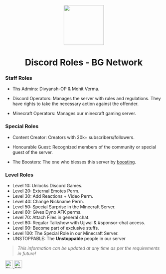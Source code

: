 
<div align="center">
    <img src="https:https://raw.githubusercontent.com/Divyansh-OP/Divyansh-OP/master/assets/BattleGroundsNetwork__1_-removebg-preview.png" width="128px" style="max-width:100%;">
    <h1>Discord Roles - BG Network</h1>
</div>

<h3>Staff Roles</h3>

- Ths Admins: Divyansh-OP & Mohit Verma. 

<!--- Management: Looks after all core activities related to Ujjwal and team his team.--->

- Discord Operators: Manages the server with rules and regulations. They have rights to take the necessary action against the offender.

- Minecraft Operators: Manages our minecraft gaming server.

<h3>Special Roles</h3>

- Content Creator: Creators with 20k+ subscribers/followers.

- Honourable Guest: Recognized members of the community or special guest of the server.

- The Boosters: The one who blesses this server by [boosting](https://support.discord.com/hc/en-us/articles/360028038352-Server-Boosting-).

<!--- YouTube Sponsor: Channel member of live channel i.e. [Ujjwal](https://www.youtube.com/channel/UCl_vAxZpvbO-PFXdDu7EdHw). [Click here to join sponsor gang today](https://www.youtube.com/channel/UCl_vAxZpvbO-PFXdDu7EdHw/join)!

- Contributor: Ones who sponsor the server financially under certain circumstances(terms & conditions applied).

- Developer: Creator of bots which are being used in this server.

- Designer: Ones who regularly does gfx or vfx work for Team Ujjwal.

- Artist: Talented musicians present in the --->

<h3>Level Roles</h3>

- Level 10: Unlocks Discord Games.
- Level 20: External Emotes Perm.
- Level 30: Add Reactions + Video Perm.
- Level 40: Change Nickname Perm.
- Level 50: Special Surprise in the Minecraft Server.
- Level 60: Gives Dyno AFK perms.
- Level 70: Attach Files in general chat.
- Level 80: Regular Talkshow with Ujjwal & #sponsor-chat access.
- Level 90: Become part of exclusive stuffs.
- Level 100: The Special Role in our Minecraft Server.
- UNSTOPPABLE: The **Unstoppable** people in our server

> *This information can be updated at any time as per the requirements in future!*
 <a href="https://www.instagram.com/__its__divyansh__">
    <img alt="Divyansh Sharma's Instagram" width="25px" src="https://raw.githubusercontent.com/Divyansh-OP/Divyansh-OP/master/assets/instagram.svg">
    </a>
    <a href="https://discord.gg/hZTt6SpHwf">
    <img alt="BG Netowork's Discord", width="25px" src="https://raw.githubusercontent.com/Divyansh-OP/Divyansh-OP/master/assets/discord.svg">
    </a>
